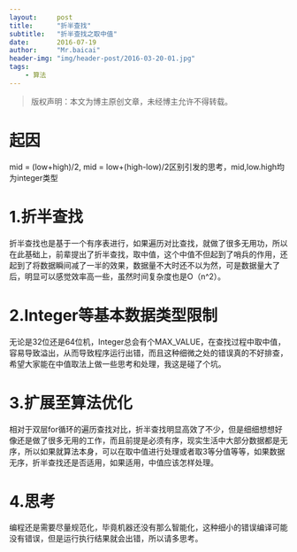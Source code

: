 ```yaml
---
layout:     post
title:      "折半查找"
subtitle:   "折半查找之取中值"
date:       2016-07-19
author:     "Mr.baicai"
header-img: "img/header-post/2016-03-20-01.jpg"
tags:
    - 算法
---
```


> 版权声明：本文为博主原创文章，未经博主允许不得转载。

# 起因

mid = (low+high)/2, mid = low+(high-low)/2区别引发的思考，mid,low.high均为integer类型

# 1.折半查找

折半查找也是基于一个有序表进行，如果遍历对比查找，就做了很多无用功，所以在此基础上，前辈提出了折半查找，取中值，这个中值不但起到了哨兵的作用，还起到了将数据瞬间减了一半的效果，数据量不大时还不以为然，可是数据量大了后，明显可以感觉效率高一些，虽然时间复杂度也是O（n^2）。

# 2.Integer等基本数据类型限制

无论是32位还是64位机，Integer总会有个MAX_VALUE，在查找过程中取中值，容易导致溢出，从而导致程序运行出错，而且这种细微之处的错误真的不好排查，希望大家能在中值取法上做一些思考和处理，我这是碰了个坑。

# 3.扩展至算法优化 

相对于双层for循环的遍历查找对比，折半查找明显高效了不少，但是细细想想好像还是做了很多无用的工作，而且前提是必须有序，现实生活中大部分数据都是无序，所以如果就算法本身，可以在取中值进行处理或者取3等分值等等，如果数据无序，折半查找还是否适用，如果适用，中值应该怎样处理。

# 4.思考

 编程还是需要尽量规范化，毕竟机器还没有那么智能化，这种细小的错误编译可能没有错误，但是运行执行结果就会出错，所以请多思考。
